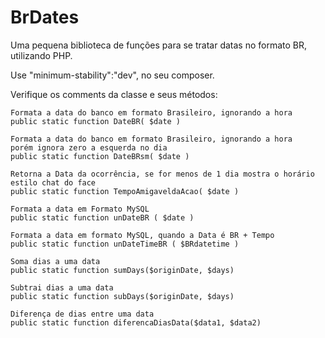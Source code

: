 # BrDates

Uma pequena biblioteca de funções para se tratar datas no formato BR, utilizando PHP.

Use "minimum-stability":"dev", no seu composer.

Verifique os comments da classe e seus métodos:

    Formata a data do banco em formato Brasileiro, ignorando a hora
    public static function DateBR( $date ) 
    
    Formata a data do banco em formato Brasileiro, ignorando a hora
    porém ignora zero a esquerda no dia
    public static function DateBRsm( $date ) 
    
    Retorna a Data da ocorrência, se for menos de 1 dia mostra o horário
    estilo chat do face
    public static function TempoAmigaveldaAcao( $date ) 
    
    Formata a data em Formato MySQL
    public static function unDateBR ( $date )
    
    Formata a data em formato MySQL, quando a Data é BR + Tempo
    public static function unDateTimeBR ( $BRdatetime ) 
    
    Soma dias a uma data
    public static function sumDays($originDate, $days)
    
    Subtrai dias a uma data
    public static function subDays($originDate, $days)
    
    Diferença de dias entre uma data
    public static function diferencaDiasData($data1, $data2)
